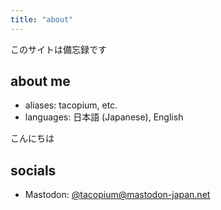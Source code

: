 ```yaml
---
title: "about"
---
```


このサイトは備忘録です 

## about me
- aliases: tacopium, etc.
- languages: 日本語 (Japanese), English

こんにちは

## socials
- Mastodon: [@tacopium@mastodon-japan.net](https://mastodon-japan.net/@tacopium)


